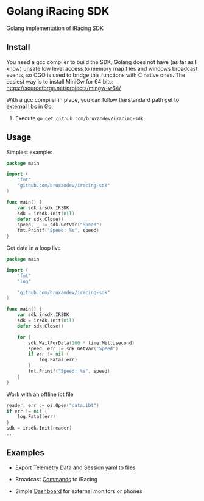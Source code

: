 # Golang iRacing SDK

Golang implementation of iRacing SDK

## Install

You need a gcc compiler to build the SDK, Golang does not have (as far as I know) unsafe low level access to memory map files and windows broadcast events, so CGO is used to bridge this functions with C native ones.
The easiest way is to install MiniGw for 64 bits: https://sourceforge.net/projects/mingw-w64/

With a gcc compiler in place, you can follow the standard path get to external libs in Go
1. Execute `go get github.com/bruxaodev/iracing-sdk`

## Usage

Simplest example:
```go
package main

import (
    "fmt"
    "github.com/bruxaodev/iracing-sdk"
)

func main() {
    var sdk irsdk.IRSDK
    sdk = irsdk.Init(nil)
    defer sdk.Close()
    speed, _ := sdk.GetVar("Speed")
    fmt.Printf("Speed: %s", speed)
}
```

Get data in a loop live
```go
package main

import (
    "fmt"
    "log"

    "github.com/bruxaodev/iracing-sdk"
)

func main() {
    var sdk irsdk.IRSDK
    sdk = irsdk.Init(nil)
    defer sdk.Close()

    for {
        sdk.WaitForData(100 * time.Millisecond)
        speed, err := sdk.GetVar("Speed")
        if err != nil {
            log.Fatal(err)
        }
        fmt.Printf("Speed: %s", speed)
    }
}
```

Work with an offline ibt file
```go
reader, err := os.Open("data.ibt")
if err != nil {
    log.Fatal(err)
}
sdk = irsdk.Init(reader)
...
```

## Examples

* [Export](examples/export) Telemetry Data and Session yaml to files

* Broadcast [Commands](examples/commands) to iRacing

* Simple [Dashboard](examples/dashboard) for external monitors or phones